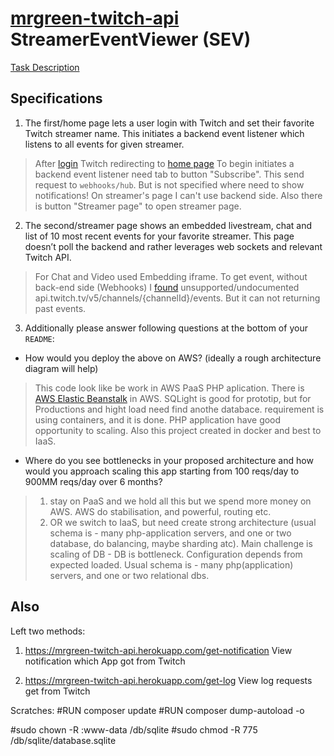 # [mrgreen-twitch-api](https://mrgreen-twitch-api.herokuapp.com/) StreamerEventViewer (SEV)

[Task Description](https://gist.github.com/osamakhn/14a378f3107d49de47e0b617a3d5fdf5)

## Specifications

1. The first/home page lets a user login with Twitch and set their favorite Twitch streamer name. This initiates a backend event
   listener which listens to all events for given streamer.
> After [login](https://mrgreen-twitch-api.herokuapp.com/) Twitch redirecting to [home page](https://mrgreen-twitch-api.herokuapp.com/twitch)
> To begin initiates a backend event listener need tab to button "Subscribe". This send request to `webhooks/hub`.
> But is not specified where need to show notifications! On streamer's page I can't use backend side.
> Also there is button "Streamer page" to open streamer page.

2. The second/streamer page shows an embedded livestream, chat and list of 10 most recent events for your favorite streamer. This page
   doesn’t poll the backend and rather leverages web sockets and relevant Twitch API.
> For Chat and Video used Embedding iframe. To get event, without back-end side (Webhooks) 
> I [found](https://discuss.dev.twitch.tv/t/events-api-past-events/11543) unsupported/undocumented api.twitch.tv/v5/channels/{channelId}/events. But it can not returning past events.

3. Additionally please answer following questions at the bottom of your `README`:
-  How would you deploy the above on AWS? (ideally a rough architecture diagram will help)
> This code look like be work in AWS PaaS PHP aplication. There is [AWS Elastic Beanstalk](https://aws.amazon.com/elasticbeanstalk/) in AWS.
> SQLight is good for prototip, but  for Productions and hight load  need find anothe databace.
>  requirement is using containers, and it is done. PHP application have good opportunity to scaling. 
> Also this project created in docker and best to IaaS.

-  Where do you see bottlenecks in your proposed architecture and how would you approach scaling this app starting from 100 reqs/day to 900MM reqs/day over 6 months?
> 1. stay on PaaS and we hold all this but we spend more money on AWS. AWS do stabilisation, and powerful, routing etc.
> 2. OR we switch to IaaS, but need create strong architecture (usual schema is - many php-application servers, and one or two database, do balancing, maybe sharding atc).
> Main challenge is scaling of DB - DB is bottleneck. Configuration depends from expected loaded.
> Usual schema is - many php(application) servers,  and one or two relational dbs.

## Also
Left two methods:
1. https://mrgreen-twitch-api.herokuapp.com/get-notification
View notification which App got from Twitch

2. https://mrgreen-twitch-api.herokuapp.com/get-log
View log requests get from Twitch

Scratches: 
#RUN composer update
#RUN composer dump-autoload -o

#sudo chown -R :www-data /db/sqlite
#sudo chmod -R 775 /db/sqlite/database.sqlite
